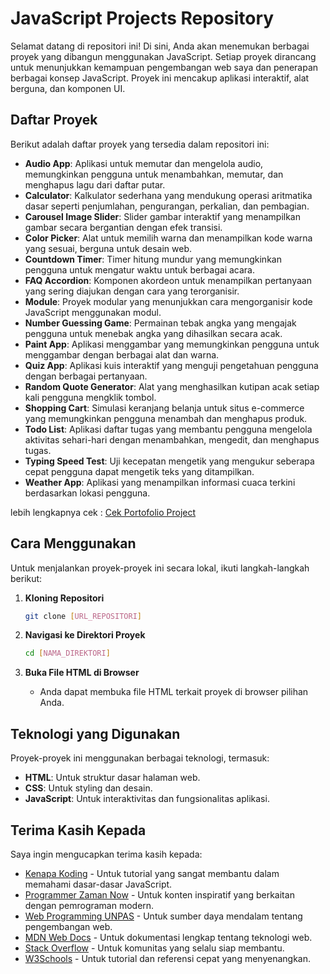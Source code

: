 # JavaScript Projects Repository

Selamat datang di repositori ini! Di sini, Anda akan menemukan berbagai proyek yang dibangun menggunakan JavaScript. Setiap proyek dirancang untuk menunjukkan kemampuan pengembangan web saya dan penerapan berbagai konsep JavaScript. Proyek ini mencakup aplikasi interaktif, alat berguna, dan komponen UI.



## Daftar Proyek

Berikut adalah daftar proyek yang tersedia dalam repositori ini:

- **Audio App**: Aplikasi untuk memutar dan mengelola audio, memungkinkan pengguna untuk menambahkan, memutar, dan menghapus lagu dari daftar putar.
- **Calculator**: Kalkulator sederhana yang mendukung operasi aritmatika dasar seperti penjumlahan, pengurangan, perkalian, dan pembagian.
- **Carousel Image Slider**: Slider gambar interaktif yang menampilkan gambar secara bergantian dengan efek transisi.
- **Color Picker**: Alat untuk memilih warna dan menampilkan kode warna yang sesuai, berguna untuk desain web.
- **Countdown Timer**: Timer hitung mundur yang memungkinkan pengguna untuk mengatur waktu untuk berbagai acara.
- **FAQ Accordion**: Komponen akordeon untuk menampilkan pertanyaan yang sering diajukan dengan cara yang terorganisir.
- **Module**: Proyek modular yang menunjukkan cara mengorganisir kode JavaScript menggunakan modul.
- **Number Guessing Game**: Permainan tebak angka yang mengajak pengguna untuk menebak angka yang dihasilkan secara acak.
- **Paint App**: Aplikasi menggambar yang memungkinkan pengguna untuk menggambar dengan berbagai alat dan warna.
- **Quiz App**: Aplikasi kuis interaktif yang menguji pengetahuan pengguna dengan berbagai pertanyaan.
- **Random Quote Generator**: Alat yang menghasilkan kutipan acak setiap kali pengguna mengklik tombol.
- **Shopping Cart**: Simulasi keranjang belanja untuk situs e-commerce yang memungkinkan pengguna menambah dan menghapus produk.
- **Todo List**: Aplikasi daftar tugas yang membantu pengguna mengelola aktivitas sehari-hari dengan menambahkan, mengedit, dan menghapus tugas.
- **Typing Speed Test**: Uji kecepatan mengetik yang mengukur seberapa cepat pengguna dapat mengetik teks yang ditampilkan.
- **Weather App**: Aplikasi yang menampilkan informasi cuaca terkini berdasarkan lokasi pengguna.

lebih lengkapnya cek : [Cek Portofolio Project](https://alhiefikri.github.io/javascript-project/) 


## Cara Menggunakan

Untuk menjalankan proyek-proyek ini secara lokal, ikuti langkah-langkah berikut:

1. **Kloning Repositori**

   ```bash
   git clone [URL_REPOSITORI]
   ```

2. **Navigasi ke Direktori Proyek**

   ```bash
   cd [NAMA_DIREKTORI]
   ```

3. **Buka File HTML di Browser**
   - Anda dapat membuka file HTML terkait proyek di browser pilihan Anda.

## Teknologi yang Digunakan

Proyek-proyek ini menggunakan berbagai teknologi, termasuk:

- **HTML**: Untuk struktur dasar halaman web.
- **CSS**: Untuk styling dan desain.
- **JavaScript**: Untuk interaktivitas dan fungsionalitas aplikasi.

## Terima Kasih Kepada

Saya ingin mengucapkan terima kasih kepada:

- [Kenapa Koding](https://www.youtube.com/@kenapacoding) - Untuk tutorial yang sangat membantu dalam memahami dasar-dasar JavaScript.
- [Programmer Zaman Now](https://www.youtube.com/@ProgrammerZamanNow) - Untuk konten inspiratif yang berkaitan dengan pemrograman modern.
- [Web Programming UNPAS](https://www.youtube.com/@sandhikagalihWPU) - Untuk sumber daya mendalam tentang pengembangan web.
- [MDN Web Docs](https://developer.mozilla.org) - Untuk dokumentasi lengkap tentang teknologi web.
- [Stack Overflow](https://stackoverflow.com) - Untuk komunitas yang selalu siap membantu.
- [W3Schools](https://www.w3schools.com) - Untuk tutorial dan referensi cepat yang menyenangkan.

